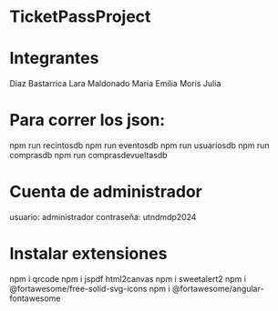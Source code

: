 # TicketPassProject

# Integrantes 
Diaz Bastarrica Lara
Maldonado Maria Emilia
Moris Julia

# Para correr los json:
npm run recintosdb
npm run eventosdb
npm run usuariosdb
npm run comprasdb
npm run comprasdevueltasdb

# Cuenta de administrador
usuario: administrador
contraseña: utndmdp2024

# Instalar extensiones
npm i qrcode
npm i jspdf html2canvas
npm i sweetalert2
npm i @fortawesome/free-solid-svg-icons
npm i @fortawesome/angular-fontawesome
